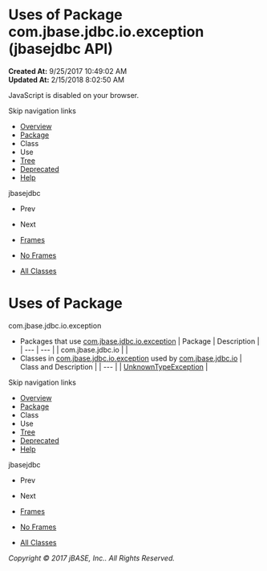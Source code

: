 # Uses of Package com.jbase.jdbc.io.exception (jbasejdbc   API)

**Created At:** 9/25/2017 10:49:02 AM  
**Updated At:** 2/15/2018 8:02:50 AM  

<!--<br>    try {<br>        if (location.href.indexOf('is-external=true') == -1) {<br>            parent.document.title="Uses of Package com.jbase.jdbc.io.exception (jbasejdbc   API)";<br>        }<br>    }<br>    catch(err) {<br>    }<br>//-->
JavaScript is disabled on your browser.

Skip navigation links

- [Overview](../../../../../overview-summary.html)
- [Package](/39236-exception/com_jbase_jdbc_io_exception_package-summary)
- Class
- Use
- [Tree](/39236-exception/com_jbase_jdbc_io_exception_package-tree)
- [Deprecated](../../../../../deprecated-list.html)
- [Help](../../../../../help-doc.html)


jbasejdbc <br>

- Prev
- Next


- [Frames](../../../../../index.html?com/jbase/jdbc/io/exception//39236-exception/com_jbase_jdbc_io_exception_package-use)
- [No Frames](/39236-exception/com_jbase_jdbc_io_exception_package-use)


- [All Classes](../../../../../allclasses-noframe.html)


<!--<br>  allClassesLink = document.getElementById("allclasses\_navbar\_top");<br>  if(window==top) {<br>    allClassesLink.style.display = "block";<br>  }<br>  else {<br>    allClassesLink.style.display = "none";<br>  }<br>  //-->

# Uses of Package
com.jbase.jdbc.io.exception

- Packages that use [com.jbase.jdbc.io.exception](../../../../../com/jbase/jdbc/io/exception//39236-exception/com_jbase_jdbc_io_exception_package-summary) | Package | Description |
| --- | --- |
| com.jbase.jdbc.io |   |
- Classes in [com.jbase.jdbc.io.exception](../../../../../com/jbase/jdbc/io/exception//39236-exception/com_jbase_jdbc_io_exception_package-summary) used by [com.jbase.jdbc.io](../../../../../com/jbase/jdbc/io//39236-exception/com_jbase_jdbc_io_exception_package-summary) | Class and Description |
| --- |
| [UnknownTypeException](../../../../../com/jbase/jdbc/io/exception/class-use/UnknownTypeException.html#com.jbase.jdbc.io)  |

Skip navigation links

- [Overview](../../../../../overview-summary.html)
- [Package](/39236-exception/com_jbase_jdbc_io_exception_package-summary)
- Class
- Use
- [Tree](/39236-exception/com_jbase_jdbc_io_exception_package-tree)
- [Deprecated](../../../../../deprecated-list.html)
- [Help](../../../../../help-doc.html)


jbasejdbc <br>

- Prev
- Next


- [Frames](../../../../../index.html?com/jbase/jdbc/io/exception//39236-exception/com_jbase_jdbc_io_exception_package-use)
- [No Frames](/39236-exception/com_jbase_jdbc_io_exception_package-use)


- [All Classes](../../../../../allclasses-noframe.html)


<!--<br>  allClassesLink = document.getElementById("allclasses\_navbar\_bottom");<br>  if(window==top) {<br>    allClassesLink.style.display = "block";<br>  }<br>  else {<br>    allClassesLink.style.display = "none";<br>  }<br>  //-->

*Copyright © 2017 jBASE, Inc.. All Rights Reserved.*
